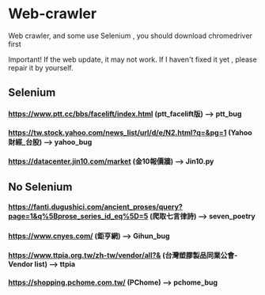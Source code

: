 # Web-crawler
Web crawler, and some use Selenium , you should download chromedriver first

Important! If the web update, it may not work. If I haven't fixed it yet , please repair it by yourself.



## Selenium 
#### https://www.ptt.cc/bbs/facelift/index.html  (ptt_facelift版) --> ptt_bug


#### https://tw.stock.yahoo.com/news_list/url/d/e/N2.html?q=&pg=1 (Yahoo財經_台股) --> yahoo_bug


#### https://datacenter.jin10.com/market (金10報價牆) --> Jin10.py


## No Selenium

#### https://fanti.dugushici.com/ancient_proses/query?page=1&q%5Bprose_series_id_eq%5D=5 (爬取七言律詩) --> seven_poetry

#### https://www.cnyes.com/ (鉅亨網) --> Gihun_bug

#### https://www.ttpia.org.tw/zh-tw/vendor/all?& (台灣塑膠製品同業公會-Vendor list) --> ttpia

#### https://shopping.pchome.com.tw/ (PChome) --> pchome_bug

